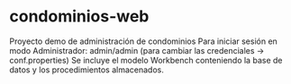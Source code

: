 # condominios-web
Proyecto demo de administración de condominios
Para iniciar sesión en modo Administrador: admin/admin (para cambiar las credenciales -> conf.properties)
Se incluye el modelo Workbench conteniendo la base de datos y los procedimientos almacenados.
